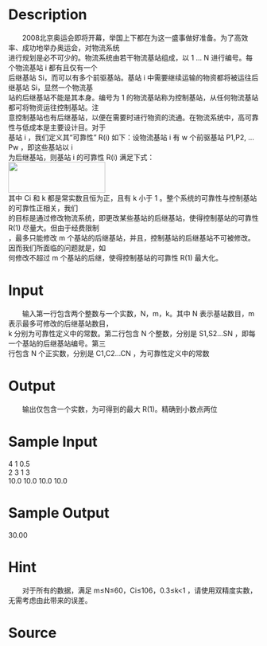 
# Description

<div class="content"><p>　　2008北京奥运会即将开幕，举国上下都在为这一盛事做好准备。为了高效率、成功地举办奥运会，对物流系统<br/>
进行规划是必不可少的。物流系统由若干物流基站组成，以 1 … N 进行编号。每个物流基站 i 都有且仅有一个<br/>
后继基站 Si，而可以有多个前驱基站。基站 i 中需要继续运输的物资都将被运往后继基站 Si，显然一个物流基<br/>
站的后继基站不能是其本身。编号为 1 的物流基站称为控制基站，从任何物流基站都可将物资运往控制基站。注<br/>
意控制基站也有后继基站，以便在需要时进行物资的流通。在物流系统中，高可靠性与低成本是主要设计目。对于<br/>
基站 i ，我们定义其“可靠性” R(i) 如下：设物流基站 i 有 w 个前驱基站 P1,P2, … Pw ，即这些基站以 i<br/>
为后继基站，则基站 i 的可靠性 R(i) 满足下式：<br/>
<img width="195" height="62" alt="" src="source/bzoj/1065/img/aHR0cHM6Ly9seWRzeS5jb20vSnVkZ2VPbmxpbmUvdXBsb2FkLzIwMTYwNC8yKDQpLnBuZw==.png"/><br/>
其中 Ci 和 k 都是常实数且恒为正，且有 k 小于 1 。整个系统的可靠性与控制基站的可靠性正相关，我们<br/>
的目标是通过修改物流系统，即更改某些基站的后继基站，使得控制基站的可靠性 R(1) 尽量大。但由于经费限制<br/>
，最多只能修改 m 个基站的后继基站，并且，控制基站的后继基站不可被修改。因而我们所面临的问题就是，如<br/>
何修改不超过 m 个基站的后继，使得控制基站的可靠性 R(1) 最大化。</p></div>

# Input

<div class="content"><p>　　输入第一行包含两个整数与一个实数，N，m，k。其中 N 表示基站数目，m 表示最多可修改的后继基站数目，<br/>
k 分别为可靠性定义中的常数。第二行包含 N 个整数，分别是 S1,S2…SN ，即每一个基站的后继基站编号。第三<br/>
行包含 N 个正实数，分别是 C1,C2…CN ，为可靠性定义中的常数</p></div>

# Output

<div class="content"><p>　　输出仅包含一个实数，为可得到的最大 R(1)。精确到小数点两位</p></div>

# Sample Input

<div class="content"><span class="sampledata">4 1 0.5<br/>
2 3 1 3<br/>
10.0 10.0 10.0 10.0</span></div>

# Sample Output

<div class="content"><span class="sampledata">30.00</span></div>

# Hint

<div class="content"><p></p><p>　　对于所有的数据，满足 m≤N≤60，Ci≤106，0.3≤k&lt;1 ，请使用双精度实数，无需考虑由此带来的误差。</p><p></p></div>

# Source

<div class="content"><p><a href="problemset.php?search="></a></p></div>

